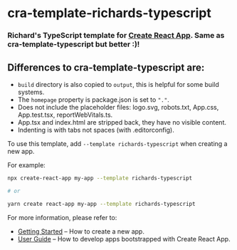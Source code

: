 # cra-template-richards-typescript

### Richard's TypeScript template for [Create React App](https://github.com/facebook/create-react-app). Same as cra-template-typescript but better :)!

## Differences to cra-template-typescript are:

 - `build` directory is also copied to `output`, this is helpful for some build systems.
 - The `homepage` property is package.json is set to `"."`.
 - Does not include the placeholder files: logo.svg, robots.txt, App.css, App.test.tsx, reportWebVitals.ts.
 - App.tsx and index.html are stripped back, they have no visible content.
 - Indenting is with tabs not spaces (with .editorconfig).

To use this template, add `--template richards-typescript` when creating a new app.

For example:

```sh
npx create-react-app my-app --template richards-typescript

# or

yarn create react-app my-app --template richards-typescript
```

For more information, please refer to:

- [Getting Started](https://create-react-app.dev/docs/getting-started) – How to create a new app.
- [User Guide](https://create-react-app.dev) – How to develop apps bootstrapped with Create React App.